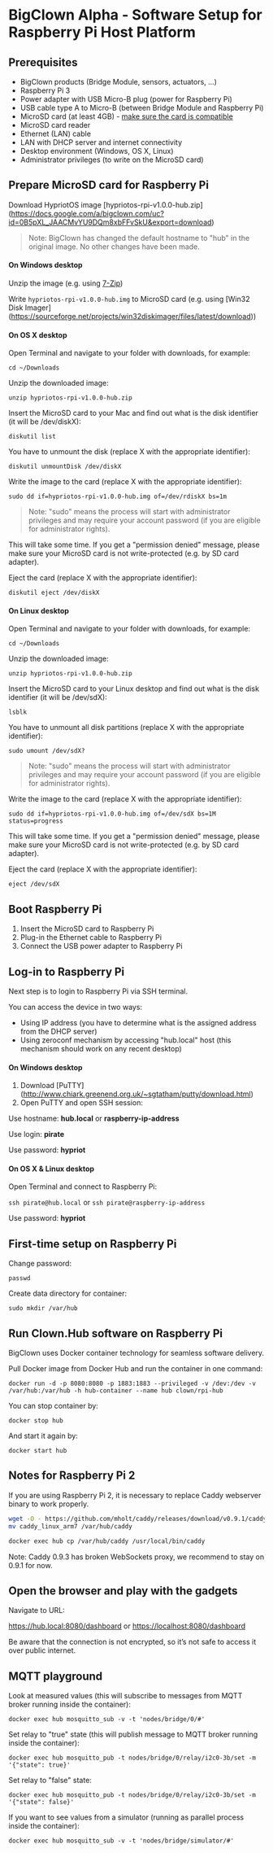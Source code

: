 # BigClown Alpha - Software Setup for Raspberry Pi Host Platform

## Prerequisites

- BigClown products (Bridge Module, sensors, actuators, ...)
- Raspberry Pi 3
- Power adapter with USB Micro-B plug (power for Raspberry Pi)
- USB cable type A to Micro-B (between Bridge Module and Raspberry Pi)
- MicroSD card (at least 4GB) - [make sure the card is compatible](
  http://elinux.org/RPi_SD_cards)
- MicroSD card reader
- Ethernet (LAN) cable
- LAN with DHCP server and internet connectivity
- Desktop environment (Windows, OS X, Linux)
- Administrator privileges (to write on the MicroSD card)

## Prepare MicroSD card for Raspberry Pi

Download HypriotOS image
[hypriotos-rpi-v1.0.0-hub.zip]
(https://docs.google.com/a/bigclown.com/uc?id=0B5pXL_JAACMvYU9DQm8xbFFvSkU&export=download)

> Note: BigClown has changed the default hostname to "hub" in the original
> image. No other changes have been made.

#### On Windows desktop

Unzip the image (e.g. using [7-Zip](http://www.7-zip.org/))

Write `hypriotos-rpi-v1.0.0-hub.img` to MicroSD card (e.g. using
[Win32 Disk Imager]
(https://sourceforge.net/projects/win32diskimager/files/latest/download))

#### On OS X desktop

Open Terminal and navigate to your folder with downloads, for example:

`cd ~/Downloads`

Unzip the downloaded image:

`unzip hypriotos-rpi-v1.0.0-hub.zip`

Insert the MicroSD card to your Mac and find out what is the disk
identifier (it will be /dev/diskX):

`diskutil list`

You have to unmount the disk (replace X with the appropriate identifier):

`diskutil unmountDisk /dev/diskX`

Write the image to the card (replace X with the appropriate identifier):

`sudo dd if=hypriotos-rpi-v1.0.0-hub.img of=/dev/rdiskX bs=1m`

> Note: "sudo" means the process will start with administrator privileges
> and may require your account password
> (if you are eligible for administrator rights).

This will take some time. If you get a "permission denied" message,
please make sure your MicroSD card is not write-protected
(e.g. by SD card adapter).

Eject the card (replace X with the appropriate identifier):

`diskutil eject /dev/diskX`

#### On Linux desktop

Open Terminal and navigate to your folder with downloads, for example:

`cd ~/Downloads`

Unzip the downloaded image:

`unzip hypriotos-rpi-v1.0.0-hub.zip`

Insert the MicroSD card to your Linux desktop and find out what is the disk
identifier (it will be /dev/sdX):

`lsblk`

You have to unmount all disk partitions (replace X with the appropriate
identifier):

`sudo umount /dev/sdX?`

> Note: "sudo" means the process will start with administrator privileges
> and may require your account password
> (if you are eligible for administrator rights).

Write the image to the card (replace X with the appropriate identifier):

`sudo dd if=hypriotos-rpi-v1.0.0-hub.img of=/dev/sdX bs=1M status=progress`

This will take some time. If you get a "permission denied" message,
please make sure your MicroSD card is not write-protected
(e.g. by SD card adapter).

Eject the card (replace X with the appropriate identifier):

`eject /dev/sdX`

## Boot Raspberry Pi

1. Insert the MicroSD card to Raspberry Pi
2. Plug-in the Ethernet cable to Raspberry Pi
3. Connect the USB power adapter to Raspberry Pi

## Log-in to Raspberry Pi

Next step is to login to Raspberry Pi via SSH terminal.

You can access the device in two ways:

- Using IP address (you have to determine what is the assigned
  address from the DHCP server)
- Using zeroconf mechanism by accessing "hub.local" host
  (this mechanism should work on any recent desktop)

#### On Windows desktop

1. Download [PuTTY]
   (http://www.chiark.greenend.org.uk/~sgtatham/putty/download.html)
2. Open PuTTY and open SSH session:

Use hostname: **hub.local** or **raspberry-ip-address**

Use login: **pirate**

Use password: **hypriot**

#### On OS X & Linux desktop

Open Terminal and connect to Raspberry Pi:

`ssh pirate@hub.local` or `ssh pirate@raspberry-ip-address`

Use password: **hypriot**

## First-time setup on Raspberry Pi

Change password:

`passwd`

Create data directory for container:

`sudo mkdir /var/hub`

## Run Clown.Hub software on Raspberry Pi

BigClown uses Docker container technology for seamless software delivery.

Pull Docker image from Docker Hub and run the container in one command:

`docker run -d -p 8080:8080 -p 1883:1883 --privileged
 -v /dev:/dev -v /var/hub:/var/hub -h hub-container --name hub
 clown/rpi-hub`

You can stop container by:

`docker stop hub`

And start it again by:

`docker start hub`

## Notes for Raspberry Pi 2

If you are using Raspberry Pi 2, it is necessary to replace Caddy webserver binary to work properly.

```sh
wget -O - https://github.com/mholt/caddy/releases/download/v0.9.1/caddy_linux_arm7.tar.gz | tar -xz caddy_linux_arm7
mv caddy_linux_arm7 /var/hub/caddy

docker exec hub cp /var/hub/caddy /usr/local/bin/caddy
```

Note: Caddy 0.9.3 has broken WebSockets proxy, we recommend to stay on 0.9.1 for now.

## Open the browser and play with the gadgets

Navigate to URL:

<https://hub.local:8080/dashboard> or <https://localhost:8080/dashboard>

Be aware that the connection is not encrypted, so it’s not safe to access it over public internet.

## MQTT playground

Look at measured values (this will subscribe to messages from MQTT broker
running inside the container):

`docker exec hub mosquitto_sub -v -t 'nodes/bridge/0/#'`

Set relay to "true" state (this will publish message to MQTT broker
running inside the container):

`docker exec hub mosquitto_pub -t nodes/bridge/0/relay/i2c0-3b/set
 -m '{"state": true}'`

Set relay to "false" state:

`docker exec hub mosquitto_pub -t nodes/bridge/0/relay/i2c0-3b/set
 -m '{"state": false}'`

If you want to see values from a simulator (running as parallel process
inside the container):

`docker exec hub mosquitto_sub -v -t 'nodes/bridge/simulator/#'`
